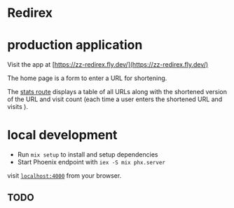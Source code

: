 # Redirex

# production application

Visit the app at [https://zz-redirex.fly.dev/](https://zz-redirex.fly.dev/)

The home page is a form to enter a URL for shortening.

The [stats route](https://zz-redirex.fly.dev/stats) displays a table of all URLs along with the shortened version of the URL and visit count (each time a user enters the shortened URL and visits ).

# local development

- Run `mix setup` to install and setup dependencies
- Start Phoenix endpoint with `iex -S mix phx.server`

visit [`localhost:4000`](http://localhost:4000) from your browser.

## TODO
